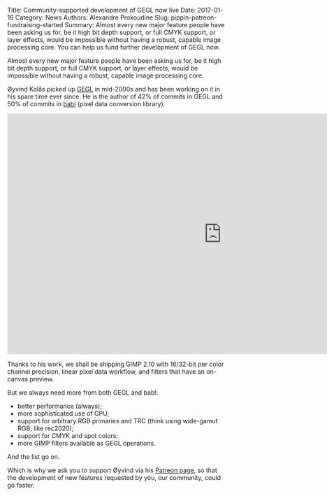 Title: Community-supported development of GEGL now live
Date: 2017-01-16
Category: News
Authors: Alexandre Prokoudine
Slug: pippin-patreon-fundraising-started
Summary: Almost every new major feature people have been asking us for, be it high bit depth support, or full CMYK support, or layer effects, would be impossible without having a robust, capable image processing core. You can help us fund further development of GEGL now.

Almost every new major feature people have been asking us for, be it high bit depth support, or full CMYK support, or layer effects, would be impossible without having a robust, capable image processing core.

Øyvind Kolås picked up [GEGL](http://gegl.org/) in mid-2000s and has been working on it in his spare time ever since. He is the author of 42% of commits in GEGL and 50% of commits in [babl](http://gegl.org/babl/) (pixel data conversion library).

<div class='fluid-video'>
<iframe width="979" height="551" src="https://www.youtube.com/embed/GJJPgLGrSgc?rel=0" frameborder="0" allowfullscreen></iframe>
</div>

Thanks to his work, we shall be shipping GIMP 2.10 with 16/32-bit per color channel precision, linear pixel data workflow, and filters that have an on-canvas preview.

But we always need more from both GEGL and babl:

* better performance (always);
* more sophisticated use of GPU;
* support for arbitrary RGB primaries and TRC (think using wide-gamut RGB, like rec2020);
* support for CMYK and spot colors;
* more GIMP filters available as GEGL operations.

And the list go on.

Which is why we ask you to support Øyvind via his [Patreon page](https://www.patreon.com/pippin), so that the development of new features requested by you, our community, could go faster.